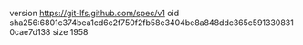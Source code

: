 version https://git-lfs.github.com/spec/v1
oid sha256:6801c374bea1cd6c2f750f2fb58e3404be8a848ddc365c5913308310cae7d138
size 1958
